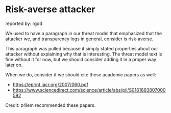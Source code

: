 # Risk-averse attacker
reported by: rgdd

We used to have a paragraph in our threat model that emphasized that the
attacker we, and transparency logs in general, consider is risk-averse.

This paragraph was pulled because it simply stated properties about our attacker
without explaining why that is interesting.  The threat model text is fine
without it for now, but we should consider adding it in a proper way later on.

When we do, consider if we should cite these academic papers as well:
- https://eprint.iacr.org/2007/060.pdf
- https://www.sciencedirect.com/science/article/abs/pii/S0161893807000592

Credit: z4lem recommended these papers.

